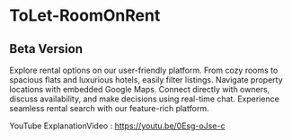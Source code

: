 # ToLet-RoomOnRent
## Beta Version
Explore rental options on our user-friendly platform. From cozy rooms to spacious flats and luxurious hotels, easily filter listings. Navigate property locations with embedded Google Maps. Connect directly with owners, discuss availability, and make decisions using real-time chat. Experience seamless rental search with our feature-rich platform.

YouTube ExplanationVideo : https://youtu.be/0Esg-oJse-c
